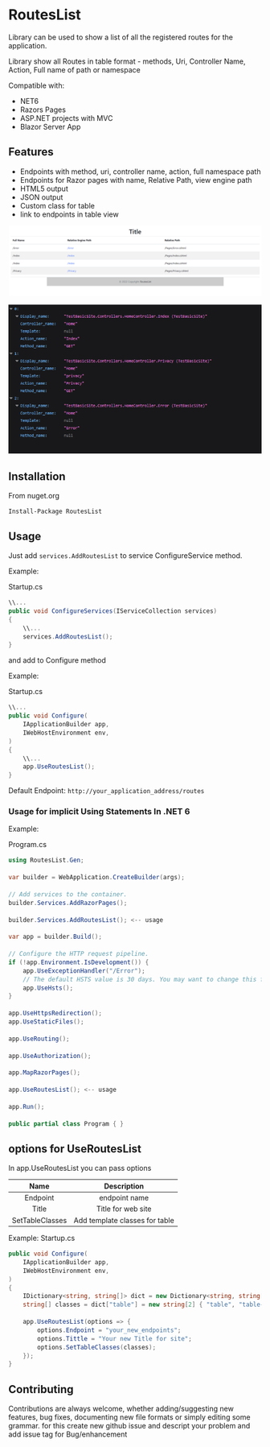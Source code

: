 # RoutesList

Library can be used to show a list of all the registered routes for the application.

Library show all Routes in table format - methods, Uri, Controller Name, Action, Full name of path or namespace

Compatible with:

- NET6
- Razors Pages
- ASP.NET projects with MVC
- Blazor Server App

## Features

- Endpoints with method, uri, controller name, action, full namespace path
- Endpoints for Razor pages with name, Relative Path, view engine path
- HTML5 output
- JSON output
- Custom class for table
- link to endpoints in table view

![Table list image](https://github.com/JanoPL/Routeslist/blob/master/Screenshots1.png?raw=true)

![Table json list image](https://github.com/JanoPL/Routeslist/blob/master/Screenshots2.png?raw=true)

## Installation

From nuget.org

```shell
Install-Package RoutesList 
```

## Usage

Just add ```services.AddRoutesList``` to service ConfigureService method.

Example:

Startup.cs

```C#
\\...
public void ConfigureServices(IServiceCollection services)
{
    \\...
    services.AddRoutesList();
}
```

and add to Configure method

Example:

Startup.cs

```C#
\\...
public void Configure(
    IApplicationBuilder app,
    IWebHostEnvironment env,
)
{
    \\...
    app.UseRoutesList();
}
```

Default Endpoint: ```http://your_application_address/routes```

### Usage for implicit Using Statements In .NET 6

Example:

Program.cs

```C#
using RoutesList.Gen;

var builder = WebApplication.CreateBuilder(args);

// Add services to the container.
builder.Services.AddRazorPages();

builder.Services.AddRoutesList(); <-- usage

var app = builder.Build();

// Configure the HTTP request pipeline.
if (!app.Environment.IsDevelopment()) {
    app.UseExceptionHandler("/Error");
    // The default HSTS value is 30 days. You may want to change this for production scenarios, see https://aka.ms/aspnetcore-hsts.
    app.UseHsts();
}

app.UseHttpsRedirection();
app.UseStaticFiles();

app.UseRouting();

app.UseAuthorization();

app.MapRazorPages();

app.UseRoutesList(); <-- usage

app.Run();

public partial class Program { }
```

## options for UseRoutesList

In app.UseRoutesList you can pass options

|Name             | Description                         |
|:---------------:|:-----------------------------------:|
| Endpoint        | endpoint name                       |
| Title           | Title for web site                  |
| SetTableClasses | Add template classes for table      |

Example:
Startup.cs

```C#
public void Configure(
    IApplicationBuilder app,
    IWebHostEnvironment env,
)
{
    IDictionary<string, string[]> dict = new Dictionary<string, string[]>();
    string[] classes = dict["table"] = new string[2] { "table", "table-striped" };

    app.UseRoutesList(options => {
        options.Endpoint = "your_new_endpoints";
        options.Tittle = "Your new Title for site";
        options.SetTableClasses(classes);
    });
}
```

## Contributing

Contributions are always welcome, whether adding/suggesting new features, bug fixes, documenting new file formats or simply editing some grammar. for this create new github issue and descript your problem and add issue tag for Bug/enhancement
